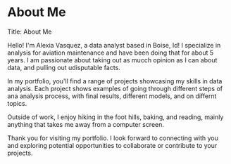 <html>
  <head>
    <title>About Me</title>
  </head>
  <body>
    <h1>About Me</h1>
    <p>Title: About Me

Hello! I'm Alexia Vasquez, a data analyst based in Boise, Id!  I specialize in analysis for aviation maintenance and have been doing that for about 5  years. I am passionate about taking out as mucch opinion as I can about data, and pulling out udisputable facts.

In my portfolio, you'll find a range of projects showcasing my skills in data analysis. Each project shows examples of going through different steps of ana analysis process, with final results, different models, and on differnt topics.

Outside of work, I enjoy hiking in the foot hills, baking, and reading, mainly anything that takes me away from a computer screen.

Thank you for visiting my portfolio. I look forward to connecting with you and exploring potential opportunities to collaborate or contribute to your projects.
  </body>
</html>
